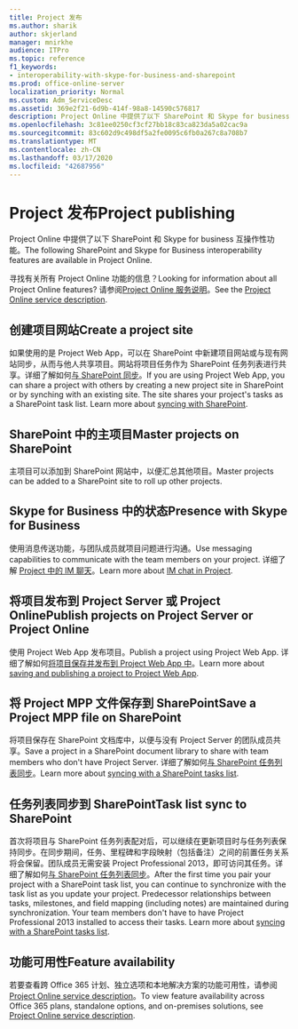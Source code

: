 ```yaml
---
title: Project 发布
ms.author: sharik
author: skjerland
manager: mnirkhe
audience: ITPro
ms.topic: reference
f1_keywords:
- interoperability-with-skype-for-business-and-sharepoint
ms.prod: office-online-server
localization_priority: Normal
ms.custom: Adm_ServiceDesc
ms.assetid: 369e2f21-6d9b-414f-98a8-14590c576817
description: Project Online 中提供了以下 SharePoint 和 Skype for business 互操作性功能。
ms.openlocfilehash: 3c81ee0250cf3cf27bb18c83ca823da5a02cac9a
ms.sourcegitcommit: 83c602d9c498df5a2fe0095c6fb0a267c8a708b7
ms.translationtype: MT
ms.contentlocale: zh-CN
ms.lasthandoff: 03/17/2020
ms.locfileid: "42687956"
---
```

# <a name="project-publishing"></a><span data-ttu-id="a047c-103">Project 发布</span><span class="sxs-lookup"><span data-stu-id="a047c-103">Project publishing</span></span>

<span data-ttu-id="a047c-104">Project Online 中提供了以下 SharePoint 和 Skype for business 互操作性功能。</span><span class="sxs-lookup"><span data-stu-id="a047c-104">The following SharePoint and Skype for Business interoperability features are available in Project Online.</span></span>
  
<span data-ttu-id="a047c-105">寻找有关所有 Project Online 功能的信息？</span><span class="sxs-lookup"><span data-stu-id="a047c-105">Looking for information about all Project Online features?</span></span> <span data-ttu-id="a047c-106">请参阅[Project Online 服务说明](project-online-service-description.md)。</span><span class="sxs-lookup"><span data-stu-id="a047c-106">See the [Project Online service description](project-online-service-description.md).</span></span>
  
## <a name="create-a-project-site"></a><span data-ttu-id="a047c-107">创建项目网站</span><span class="sxs-lookup"><span data-stu-id="a047c-107">Create a project site</span></span>

<span data-ttu-id="a047c-p102">如果使用的是 Project Web App，可以在 SharePoint 中新建项目网站或与现有网站同步，从而与他人共享项目。网站将项目任务作为 SharePoint 任务列表进行共享。详细了解如何[与 SharePoint 同步](https://go.microsoft.com/fwlink/p/?LinkId=271352)。</span><span class="sxs-lookup"><span data-stu-id="a047c-p102">If you are using Project Web App, you can share a project with others by creating a new project site in SharePoint or by synching with an existing site. The site shares your project's tasks as a SharePoint task list. Learn more about [syncing with SharePoint](https://go.microsoft.com/fwlink/p/?LinkId=271352).</span></span>
  
## <a name="master-projects-on-sharepoint"></a><span data-ttu-id="a047c-111">SharePoint 中的主项目</span><span class="sxs-lookup"><span data-stu-id="a047c-111">Master projects on SharePoint</span></span>

<span data-ttu-id="a047c-112">主项目可以添加到 SharePoint 网站中，以便汇总其他项目。</span><span class="sxs-lookup"><span data-stu-id="a047c-112">Master projects can be added to a SharePoint site to roll up other projects.</span></span> 
  
## <a name="presence-with-skype-for-business"></a><span data-ttu-id="a047c-113">Skype for Business 中的状态</span><span class="sxs-lookup"><span data-stu-id="a047c-113">Presence with Skype for Business</span></span>

<span data-ttu-id="a047c-114">使用消息传送功能，与团队成员就项目问题进行沟通。</span><span class="sxs-lookup"><span data-stu-id="a047c-114">Use messaging capabilities to communicate with the team members on your project.</span></span> <span data-ttu-id="a047c-115">详细了解 [Project 中的 IM 聊天](https://go.microsoft.com/fwlink/p/?LinkId=271351)。</span><span class="sxs-lookup"><span data-stu-id="a047c-115">Learn more about [IM chat in Project](https://go.microsoft.com/fwlink/p/?LinkId=271351).</span></span>
  
## <a name="publish-projects-on-project-server-or-project-online"></a><span data-ttu-id="a047c-116">将项目发布到 Project Server 或 Project Online</span><span class="sxs-lookup"><span data-stu-id="a047c-116">Publish projects on Project Server or Project Online</span></span>

<span data-ttu-id="a047c-117">使用 Project Web App 发布项目。</span><span class="sxs-lookup"><span data-stu-id="a047c-117">Publish a project using Project Web App.</span></span> <span data-ttu-id="a047c-118">详细了解如何[将项目保存并发布到 Project Web App 中](https://go.microsoft.com/fwlink/p/?LinkId=271354)。</span><span class="sxs-lookup"><span data-stu-id="a047c-118">Learn more about [saving and publishing a project to Project Web App](https://go.microsoft.com/fwlink/p/?LinkId=271354).</span></span>
  
## <a name="save-a-project-mpp-file-on-sharepoint"></a><span data-ttu-id="a047c-119">将 Project MPP 文件保存到 SharePoint</span><span class="sxs-lookup"><span data-stu-id="a047c-119">Save a Project MPP file on SharePoint</span></span>

<span data-ttu-id="a047c-120">将项目保存在 SharePoint 文档库中，以便与没有 Project Server 的团队成员共享。</span><span class="sxs-lookup"><span data-stu-id="a047c-120">Save a project in a SharePoint document library to share with team members who don't have Project Server.</span></span> <span data-ttu-id="a047c-121">详细了解如何[与 SharePoint 任务列表同步](https://go.microsoft.com/fwlink/p/?LinkId=271353)。</span><span class="sxs-lookup"><span data-stu-id="a047c-121">Learn more about [syncing with a SharePoint tasks list](https://go.microsoft.com/fwlink/p/?LinkId=271353).</span></span>
  
## <a name="task-list-sync-to-sharepoint"></a><span data-ttu-id="a047c-122">任务列表同步到 SharePoint</span><span class="sxs-lookup"><span data-stu-id="a047c-122">Task list sync to SharePoint</span></span>

<span data-ttu-id="a047c-p106">首次将项目与 SharePoint 任务列表配对后，可以继续在更新项目时与任务列表保持同步。在同步期间，任务、里程碑和字段映射（包括备注）之间的前置任务关系将会保留。团队成员无需安装 Project Professional 2013，即可访问其任务。详细了解如何[与 SharePoint 任务列表同步](https://go.microsoft.com/fwlink/p/?LinkId=271353)。</span><span class="sxs-lookup"><span data-stu-id="a047c-p106">After the first time you pair your project with a SharePoint task list, you can continue to synchronize with the task list as you update your project. Predecessor relationships between tasks, milestones, and field mapping (including notes) are maintained during synchronization. Your team members don't have to have Project Professional 2013 installed to access their tasks. Learn more about [syncing with a SharePoint tasks list](https://go.microsoft.com/fwlink/p/?LinkId=271353).</span></span>
  
## <a name="feature-availability"></a><span data-ttu-id="a047c-127">功能可用性</span><span class="sxs-lookup"><span data-stu-id="a047c-127">Feature availability</span></span>

<span data-ttu-id="a047c-128">若要查看跨 Office 365 计划、独立选项和本地解决方案的功能可用性，请参阅[Project Online service description](project-online-service-description.md)。</span><span class="sxs-lookup"><span data-stu-id="a047c-128">To view feature availability across Office 365 plans, standalone options, and on-premises solutions, see [Project Online service description](project-online-service-description.md).</span></span>
  

